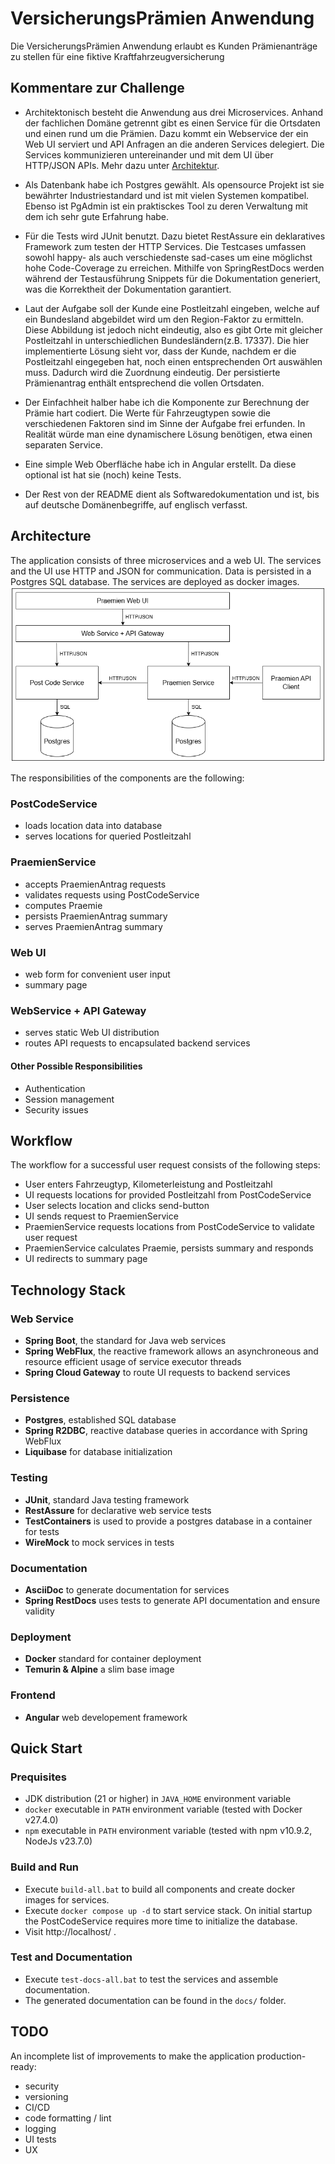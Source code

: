 # VersicherungsPrämien Anwendung

Die VersicherungsPrämien Anwendung erlaubt es Kunden Prämienanträge zu stellen für eine fiktive Kraftfahrzeugversicherung

## Kommentare zur Challenge

- Architektonisch besteht die Anwendung aus drei Microservices. Anhand der fachlichen Domäne getrennt gibt es einen Service für die Ortsdaten und einen rund um die Prämien. Dazu kommt ein Webservice der ein Web UI serviert und API Anfragen an die anderen Services delegiert. Die Services kommunizieren untereinander und mit dem UI über HTTP/JSON APIs. Mehr dazu unter [Architektur](#architecture).

- Als Datenbank habe ich Postgres gewählt. Als opensource Projekt ist sie bewährter Industriestandard und ist mit vielen Systemen kompatibel. Ebenso ist PgAdmin ist ein praktisckes Tool zu deren Verwaltung mit dem ich sehr gute Erfahrung habe.

- Für die Tests wird JUnit benutzt. Dazu bietet RestAssure ein deklaratives Framework zum testen der HTTP Services. Die Testcases umfassen sowohl happy- als auch verschiedenste sad-cases um eine möglichst hohe Code-Coverage zu erreichen. Mithilfe von SpringRestDocs werden während der Testausführung Snippets für die Dokumentation generiert, was die Korrektheit der Dokumentation garantiert.

- Laut der Aufgabe soll der Kunde eine Postleitzahl eingeben, welche auf ein Bundesland abgebildet wird um den Region-Faktor zu ermitteln. Diese Abbildung ist jedoch nicht eindeutig, also es gibt Orte mit gleicher Postleitzahl in unterschiedlichen Bundesländern(z.B. 17337). Die hier implementierte Lösung sieht vor, dass der Kunde, nachdem er die Postleitzahl eingegeben hat, noch einen entsprechenden Ort auswählen muss. Dadurch wird die Zuordnung eindeutig. Der persistierte Prämienantrag enthält entsprechend die vollen Ortsdaten.

- Der Einfachheit halber habe ich die Komponente zur Berechnung der Prämie hart codiert. Die Werte für Fahrzeugtypen sowie die verschiedenen Faktoren sind im Sinne der Aufgabe frei erfunden. In Realität würde man eine dynamischere Lösung benötigen, etwa einen separaten Service.

- Eine simple Web Oberfläche habe ich in Angular erstellt. Da diese optional ist hat sie (noch) keine Tests.

- Der Rest von der README dient als Softwaredokumentation und ist, bis auf deutsche Domänenbegriffe, auf englisch verfasst.

## Architecture

The application consists of three microservices and a web UI. The services and the UI use HTTP and JSON for communication. Data is persisted in a Postgres SQL database. The services are deployed as docker images.
![architecture_praemien.drawio.png](architecture_praemien.drawio.png)

The responsibilities of the components are the following:

### PostCodeService
- loads location data into database
- serves locations for queried Postleitzahl

### PraemienService
- accepts PraemienAntrag requests
- validates requests using PostCodeService
- computes Praemie
- persists PraemienAntrag summary
- serves PraemienAntrag summary

### Web UI
- web form for convenient user input
- summary page

### WebService + API Gateway
- serves static Web UI distribution
- routes API requests to encapsulated backend services

#### Other Possible Responsibilities
- Authentication
- Session management
- Security issues

## Workflow
The workflow for a successful user request consists of the following steps:
- User enters Fahrzeugtyp, Kilometerleistung and Postleitzahl
- UI requests locations for provided Postleitzahl from PostCodeService
- User selects location and clicks send-button
- UI sends request to PraemienService
- PraemienService requests locations from PostCodeService to validate user request
- PraemienService calculates Praemie, persists summary and responds
- UI redirects to summary page

## Technology Stack

### Web Service
- **Spring Boot**, the standard for Java web services
- **Spring WebFlux**, the reactive framework allows an asynchroneous and resource efficient usage of service executor threads
- **Spring Cloud Gateway** to route UI requests to backend services

### Persistence
- **Postgres**, established SQL database
- **Spring R2DBC**, reactive database queries in accordance with Spring WebFlux
- **Liquibase** for database initialization

### Testing
- **JUnit**, standard Java testing framework
- **RestAssure** for declarative web service tests
- **TestContainers** is used to provide a postgres database in a container for tests
- **WireMock** to mock services in tests

### Documentation
- **AsciiDoc** to generate documentation for services
- **Spring RestDocs** uses tests to generate API documentation and ensure validity

### Deployment
- **Docker** standard for container deployment
- **Temurin & Alpine** a slim base image

### Frontend
- **Angular** web developement framework

## Quick Start

### Prequisites
- JDK distribution (21 or higher) in `JAVA_HOME` environment variable
- `docker` executable in `PATH` environment variable (tested with Docker v27.4.0)
- `npm` executable in `PATH` environment variable (tested with npm v10.9.2, NodeJs v23.7.0) 

### Build and Run
- Execute `build-all.bat` to build all components and create docker images for services.
- Execute `docker compose up -d` to start service stack. On initial startup the PostCodeService requires more time to initialize the database.
- Visit http://localhost/ .

### Test and Documentation
- Execute `test-docs-all.bat` to test the services and assemble documentation.
- The generated documentation can be found in the `docs/` folder.

## TODO
An incomplete list of improvements to make the application production-ready:
- security
- versioning
- CI/CD
- code formatting / lint
- logging
- UI tests
- UX

